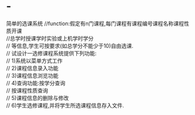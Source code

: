 # -
简单的选课系统
//function:假定有n门课程,每门课程有课程编号课程名称课程性质开课  
//总学时授课学时实验或上机学时学分  
// 等信息,学生可按要求(如总学分不能少于10)自由选课.  
// 试设计一选修课程系统提供下列功能:  
// 1)系统以菜单方式工作  
// 2)课程信息录入功能  
// 3)课程信息浏览功能  
// 4)查询功能:按学分查询  
// 按课程性质查询  
// 5)课程信息的删除与修改  
// 6)学生选修课程,并将学生所选课程信息存入文件.  
